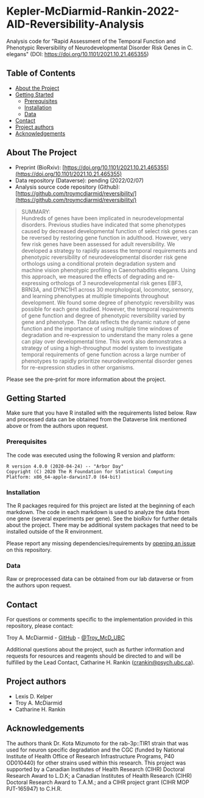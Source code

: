 # Kepler-McDiarmid-Rankin-2022-AID-Reversibility-Analysis

Analysis code for "Rapid Assessment of the Temporal Function and Phenotypic Reversibility of Neurodevelopmental Disorder Risk Genes in C. elegans" (DOI: https://doi.org/10.1101/2021.10.21.465355)

<!-- TABLE OF CONTENTS -->
## Table of Contents
* [About the Project](#about-the-project)
* [Getting Started](#getting-started)
  * [Prerequisites](#prerequisites)
  * [Installation](#installation)
  * [Data](#data)
* [Contact](#contact)
* [Project authors](#project-authors)
* [Acknowledgements](#acknowledgements)



<!-- ABOUT THE PROJECT -->
## About The Project

* Preprint (BioRxiv): [https://doi.org/10.1101/2021.10.21.465355](https://doi.org/10.1101/2021.10.21.465355)
* Data repository (Dataverse): pending (2022/02/07)
* Analysis source code repository (Github): [https://github.com/troymcdiarmid/reversibility/](https://github.com/troymcdiarmid/reversibility/)

>SUMMARY:  
>Hundreds of genes have been implicated in neurodevelopmental disorders. Previous studies have indicated that some phenotypes caused by decreased developmental function of select risk genes can be reversed by restoring gene function in adulthood. However, very few risk genes have been assessed for adult reversibility. We developed a strategy to rapidly assess the temporal requirements and phenotypic reversibility of neurodevelopmental disorder risk gene orthologs using a conditional protein degradation system and machine vision phenotypic profiling in Caenorhabditis elegans. Using this approach, we measured the effects of degrading and re- expressing orthologs of 3 neurodevelopmental risk genes EBF3, BRN3A, and DYNC1H1 across 30 morphological, locomotor, sensory, and learning phenotypes at multiple timepoints throughout development. We found some degree of phenotypic reversibility was possible for each gene studied. However, the temporal requirements of gene function and degree of phenotypic reversibility varied by gene and phenotype. The data reflects the dynamic nature of gene function and the importance of using multiple time windows of degradation and re-expression to understand the many roles a gene can play over developmental time. This work also demonstrates a strategy of using a high-throughput model system to investigate temporal requirements of gene function across a large number of phenotypes to rapidly prioritize neurodevelopmental disorder genes for re-expression studies in other organisms.

Please see the pre-print for more information about the project.


<!-- GETTING STARTED -->
## Getting Started

Make sure that you have R installed with the requirements listed below. Raw and processed data can be obtained from the Dataverse link mentioned above or from the authors upon request.

### Prerequisites
The code was executed using the following R version and platform:
```
R version 4.0.0 (2020-04-24) -- "Arbor Day"
Copyright (C) 2020 The R Foundation for Statistical Computing
Platform: x86_64-apple-darwin17.0 (64-bit)
```

### Installation
The R packages required for this project are listed at the beginning of each markdown. The code in each markdown is used to analyze the data from one gene (several experiments per gene). See the bioRxiv for further details about the project. There may be additional system packages that need to be installed outside of the R environment.

Please report any missing dependencies/requirements by [opening an issue](https://github.com/troymcdiarmid/peel-1/issues) on this repository.

### Data
Raw or preprocessed data can be obtained from our lab dataverse or from the authors upon request.


<!-- LICENSE -->
<!--
## License

Distributed under the *** License. See `LICENSE` for more information.
-->


<!-- CONTACT -->
## Contact
For questions or comments specific to the implementation provided in this repository, please contact:

Troy A. McDiarmid - [GitHub](https://github.com/troymcdiarmid) - [@Troy_McD_UBC](https://twitter.com/Troy_McD_UBC)

Additional questions about the project, such as further information and requests for resources and reagents should be directed to and will be fulfilled by the Lead Contact, Catharine H. Rankin (crankin@psych.ubc.ca).

<!-- PROJECT AUTHORS -->
## Project authors
* Lexis D. Kelper  
* Troy A. McDiarmid
* Catharine H. Rankin

<!-- ACKNOWLEDGEMENTS -->
## Acknowledgements
The authors thank Dr. Kota Mizumoto for the rab-3p::TIR1 strain that was used for neuron specific degradation and the CGC (funded by National Institute of Health Office of Research Infrastructure Programs, P40 OD010440) for other strains used within this research. This project was supported by a Canadian Institutes of Health Research (CIHR) Doctoral Research Award to L.D.K; a Canadian Institutes of Health Research (CIHR) Doctoral Research Award to T.A.M.; and a CIHR project grant (CIHR MOP PJT-165947) to C.H.R.
